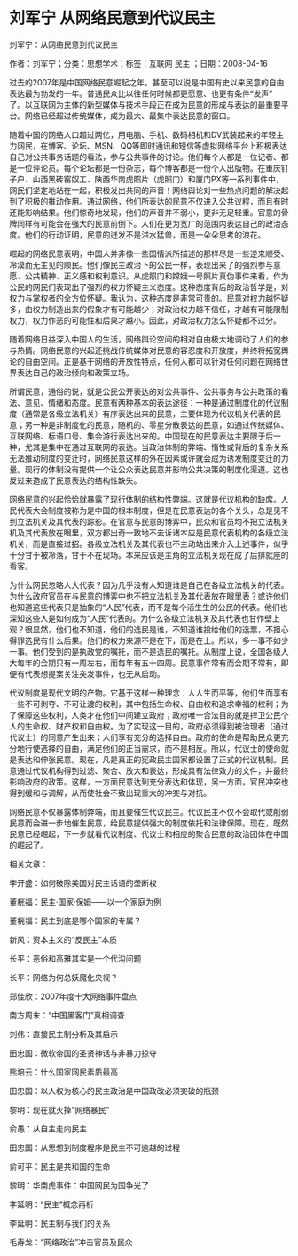 # 刘军宁  从网络民意到代议民主    
    
刘军宁：从网络民意到代议民主    
作者：刘军宁；分类：思想学术；标签：互联网 民主 ；日期：2008-04-16    
过去的2007年是中国网络民意崛起之年。甚至可以说是中国有史以来民意的自由表达最为勃发的一年。普通民众比以往任何时候都更愿意、也更有条件“发声” 了。以互联网为主体的新型媒体与技术手段正在成为民意的形成与表达的最重要平台。网络已经超过传统媒体，成为最大、最集中表达民意的窗口。    
随着中国的网络人口超过两亿，用电脑、手机、数码相机和DV武装起来的年轻主力网民，在博客、论坛、MSN、QQ等即时通讯和短信等虚拟网络平台上积极表达自己对公共事务话题的看法，参与公共事件的讨论。他们每个人都是一位记者、都是一位评论员。每个论坛都是一份杂志，每个博客都是一份个人出版物。在重庆钉子户、山西黑砖窑奴工、陕西华南虎照片（虎照门）和厦门PX等一系列事件中，网民们坚定地站在一起，积极发出共同的声音！网络舆论对一些热点问题的解决起到了积极的推动作用。通过网络，他们所表达的民意不仅进入公共议程，而且有时还能影响结果。他们惊奇地发现，他们的声音并不弱小，更非无足轻重。官意的骨牌同样有可能会在强大的民意前倒下。人们在更为宽广的范围内表达自己的政治态度。他们的行动证明，民意的迸发不是洪水猛兽，而是一朵朵思考的浪花。    
崛起的网络民意表明，中国人并非像一些国情派所描述的那样尽是一些逆来顺受、冷漠而无主见的顺民。他们像民主政治下的公民一样，表现出来了的强烈参与意愿、公共精神、正义感和权利意识。从虎照门和嫦娥一号照片真伪事件来看，作为公民的网民们表现出了强烈的权力怀疑主义态度。这种态度背后的政治哲学是，对权力与掌权者的全方位怀疑。我认为，这种态度是非常可贵的。民意对权力越怀疑多，由权力制造出来的假象才有可能越少；对政治权力越不信任，才越有可能限制权力，权力作恶的可能性和后果才越小。因此，对政治权力怎么怀疑都不过分。    
随着网络日益深入中国人的生活，网络舆论空间的相对自由极大地调动了人们的参与热情。网络民意的兴起还挑战传统媒体对民意的容忍度和开放度，并终将拓宽舆论的自由空间。正是基于网络的开放性特点，任何人都可以针对任何问题在网络世界表达自己的政治倾向和政策立场。    
所谓民意，通俗的说，就是公民公开表达的对公共事件、公共事务与公共政策的看法、意见、情绪和态度。民意有两种基本的表达途径：一种是通过制度化的代议制度（通常是各级立法机关）有序表达出来的民意，主要体现为代议机关代表的民意；另一种是非制度化的民意，随机的、零星分散表达的民意，如通过传统媒体、互联网络、标语口号、集会游行表达出来的。中国现在的民意表达主要限于后一种，尤其是集中在通过互联网的表达。当政治体制的弊端、惰性或背后的复杂关系无法推动制度的变迁时，网络民意这样的外在因素或许就会成为诱发制度变迁的力量。现行的体制没有提供一个让公众表达民意并影响公共决策的制度化渠道。这也反过来造成了民意表达的结构性缺失。    
网络民意的兴起恰恰就暴露了现行体制的结构性弊端。这就是代议机构的缺席。人民代表大会制度被称为是中国的根本制度，但是在民意表达的各个关头，总是见不到立法机关及其代表的踪影。在官意与民意的博弈中，民众和官员均不把立法机关机及其代表放在眼里，双方都出奇一致地不去诉诸本应是民意代表机构的各级立法机关，而是直接过招。各级立法机关及其代表也不主动站出来介入上述事件，似乎十分甘于被冷落，甘于不在现场。本来应该是主角的立法机关现在成了后排就座的看客。    
为什么网民忽略人大代表？因为几乎没有人知道谁是自己在各级立法机关的代表。为什么政府官员在与民意的博弈中也不把立法机关及其代表放在眼里表？或许他们也知道这些代表只是抽象的“人民”代表，而不是每个活生生的公民的代表。他们也深知这些人是如何成为“人民”代表的。为什么各级立法机关及其代表也甘作壁上观？很显然，他们也不知道，他们的选民是谁，不知道谁投给他们的选票，不担心得罪选民有什么后果。他们的权力来源不是在下，而是在上。所以，多一事不如少一事。他们受到的是执政党的嘱托，而不是选民的嘱托。从制度上说，全国各级人大每年的会期只有一周左右，而每年有五十四周。民意事件常有而会期不常有，即便有代表想提案关注突发事件，也无从启动。    
代议制度是现代文明的产物。它基于这样一种理念：人人生而平等，他们生而享有一些不可剥夺、不可让渡的权利，其中包括生命权、自由权和追求幸福的权利；为了保障这些权利，人类才在他们中间建立政府；政府唯一合法目的就是捍卫公民个人的生命权、财产权和自由权。为了实现这一目的，政府必须得到被治理者（通过代议士）的同意产生出来；人们享有充分的选择自由。政府的使命是帮助民众更充分地行使选择的自由，满足他们的正当需求，而不是相反。所以，代议士的使命就是表达和伸张民意。现在，凡是真正的宪政民主国家都设置了正式的代议机制。民意通过代议机构得到过滤、聚合、放大和表达，形成具有法律效力的文件，并最终影响政府的政策。这样，一方面民意达到充分表达和体现，另一方面，官民冲突也得到缓和与调解，从而使社会不致出现重大的冲突与对抗。    
网络民意不仅暴露体制弊端，而且要催生代议民主。代议民主不仅不会取代或削弱民意而会进一步地催生民意，给民意提供强大的制度依托和法律保障。现在，既然民意已经崛起，下一步就看代议制度、代议士和相应的聚合民意的政治团体在中国的崛起了。    
    
相关文章：    
李开盛：如何破除美国对民主话语的垄断权    
董桄福：民主·国家·保姆——以一个家庭为例    
董桄福：民主到底是哪个国家的专属？    
新风：资本主义的“反民主”本质    
长平：恶俗和高雅其实是一个代沟问题    
长平：网络为何总妖魔化央视？    
郑佳欣：2007年度十大网络事件盘点    
南方周末：“中国黑客门”真相调查    
刘伟：直接民主制分析及其启示    
田忠国：微软帝国的圣贤神话与非暴力掠夺    
熊培云：什么国家网民素质最高    
田忠国：以人权为核心的民主政治是中国政改必须突破的瓶颈    
黎明：现在就灭掉“网络暴民”    
俞愚：从自主走向民主    
田忠国：从思想到制度程序是民主不可逾越的过程    
俞可平：民主是共和国的生命    
黎明：华南虎事件：中国网民为国争光了    
李延明：“民主”概念再析    
李延明：民主制与我们的关系    
毛寿龙：“网络政治”冲击官员及民众